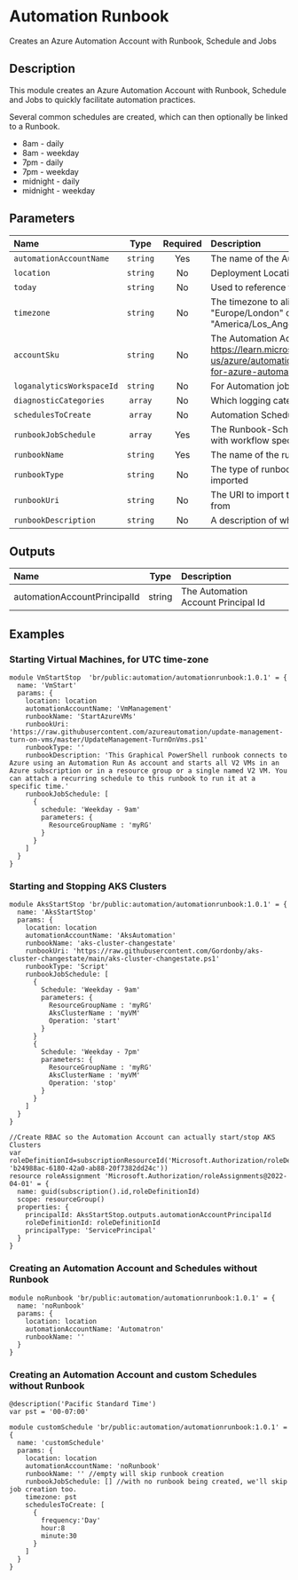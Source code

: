 # Automation Runbook

Creates an Azure Automation Account with Runbook, Schedule and Jobs

## Description

This module creates an Azure Automation Account with Runbook, Schedule and Jobs to quickly facilitate automation practices.

Several common schedules are created, which can then optionally be linked to a Runbook.

- 8am - daily
- 8am - weekday
- 7pm - daily
- 7pm - weekday
- midnight - daily
- midnight - weekday

## Parameters

| Name                      | Type     | Required | Description                                                                                                              |
| :------------------------ | :------: | :------: | :----------------------------------------------------------------------------------------------------------------------- |
| `automationAccountName`   | `string` | Yes      | The name of the Automation Account                                                                                       |
| `location`                | `string` | No       | Deployment Location                                                                                                      |
| `today`                   | `string` | No       | Used to reference todays date                                                                                            |
| `timezone`                | `string` | No       | The timezone to align schedules to. (Eg. "Europe/London" or "America/Los_Angeles")                                       |
| `accountSku`              | `string` | No       | The Automation Account SKU. See https://learn.microsoft.com/en-us/azure/automation/overview#pricing-for-azure-automation |
| `loganalyticsWorkspaceId` | `string` | No       | For Automation job logging                                                                                               |
| `diagnosticCategories`    | `array`  | No       | Which logging categeories to log                                                                                         |
| `schedulesToCreate`       | `array`  | No       | Automation Schedules to create                                                                                           |
| `runbookJobSchedule`      | `array`  | Yes      | The Runbook-Schedule Jobs to create with workflow specific parameters                                                    |
| `runbookName`             | `string` | Yes      | The name of the runbook to create                                                                                        |
| `runbookType`             | `string` | No       | The type of runbook that is being imported                                                                               |
| `runbookUri`              | `string` | No       | The URI to import the runbook code from                                                                                  |
| `runbookDescription`      | `string` | No       | A description of what the runbook does                                                                                   |

## Outputs

| Name                         | Type   | Description                         |
| :--------------------------- | :----: | :---------------------------------- |
| automationAccountPrincipalId | string | The Automation Account Principal Id |

## Examples

### Starting Virtual Machines, for UTC time-zone

```bicep
module VmStartStop  'br/public:automation/automationrunbook:1.0.1' = {
  name: 'VmStart'
  params: {
    location: location
    automationAccountName: 'VmManagement'
    runbookName: 'StartAzureVMs'
    runbookUri: 'https://raw.githubusercontent.com/azureautomation/update-management-turn-on-vms/master/UpdateManagement-TurnOnVms.ps1'
    runbookType: ''
    runbookDescription: 'This Graphical PowerShell runbook connects to Azure using an Automation Run As account and starts all V2 VMs in an Azure subscription or in a resource group or a single named V2 VM. You can attach a recurring schedule to this runbook to run it at a specific time.'
    runbookJobSchedule: [
      {
        schedule: 'Weekday - 9am'
        parameters: {
          ResourceGroupName : 'myRG'
        }
      }
    ]
  }
}

```

### Starting and Stopping AKS Clusters

```bicep
module AksStartStop 'br/public:automation/automationrunbook:1.0.1' = {
  name: 'AksStartStop'
  params: {
    location: location
    automationAccountName: 'AksAutomation'
    runbookName: 'aks-cluster-changestate'
    runbookUri: 'https://raw.githubusercontent.com/Gordonby/aks-cluster-changestate/main/aks-cluster-changestate.ps1'
    runbookType: 'Script'
    runbookJobSchedule: [
      {
        Schedule: 'Weekday - 9am'
        parameters: {
          ResourceGroupName : 'myRG'
          AksClusterName : 'myVM'
          Operation: 'start'
        }
      }
      {
        Schedule: 'Weekday - 7pm'
        parameters: {
          ResourceGroupName : 'myRG'
          AksClusterName : 'myVM'
          Operation: 'stop'
        }
      }
    ]
  }
}

//Create RBAC so the Automation Account can actually start/stop AKS Clusters
var roleDefinitionId=subscriptionResourceId('Microsoft.Authorization/roleDefinitions' 'b24988ac-6180-42a0-ab88-20f7382dd24c'))
resource roleAssignment 'Microsoft.Authorization/roleAssignments@2022-04-01' = {
  name: guid(subscription().id,roleDefinitionId)
  scope: resourceGroup()
  properties: {
    principalId: AksStartStop.outputs.automationAccountPrincipalId
    roleDefinitionId: roleDefinitionId
    principalType: 'ServicePrincipal'
  }
}
```

### Creating an Automation Account and Schedules without Runbook

```bicep
module noRunbook 'br/public:automation/automationrunbook:1.0.1' = {
  name: 'noRunbook'
  params: {
    location: location
    automationAccountName: 'Automatron'
    runbookName: ''
  }
}
```


### Creating an Automation Account and custom Schedules without Runbook

```bicep
@description('Pacific Standard Time')
var pst = '00-07:00'

module customSchedule 'br/public:automation/automationrunbook:1.0.1' = {
  name: 'customSchedule'
  params: {
    location: location
    automationAccountName: 'noRunbook'
    runbookName: '' //empty will skip runbook creation
    runbookJobSchedule: [] //with no runbook being created, we'll skip job creation too.
    timezone: pst
    schedulesToCreate: [
      {
        frequency:'Day'
        hour:8
        minute:30
      }
    ]
  }
}
```